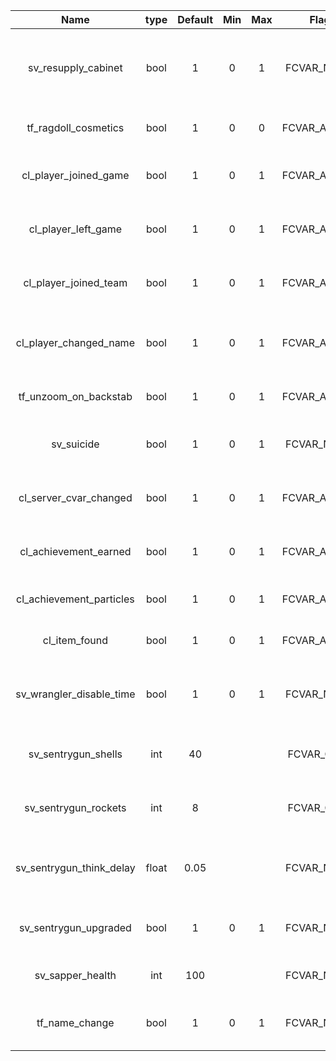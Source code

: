 |           Name           |  type | Default | Min | Max |     Flags     |                       Description                       |
|:------------------------:|:-----:|:-------:|:---:|:---:|:-------------:|:-------------------------------------------------------:|
| sv_resupply_cabinet      | bool  | 1       | 0   | 1   | FCVAR_NOTIFY  | allows the resupply cabinet to be disabled without mods |
| tf_ragdoll_cosmetics     | bool  | 1       | 0   | 0   | FCVAR_ARCHIVE | hides cosmetices on ragdolls                            |
| cl_player_joined_game    | bool  | 1       | 0   | 1   | FCVAR_ARCHIVE | hides player has joined the game message                |
| cl_player_left_game      | bool  | 1       | 0   | 1   | FCVAR_ARCHIVE | hides player has left the game message                  |
| cl_player_joined_team    | bool  | 1       | 0   | 1   | FCVAR_ARCHIVE | hides player has joined a team message                  |
| cl_player_changed_name   | bool  | 1       | 0   | 1   | FCVAR_ARCHIVE | hides player has changed name message                   |
| tf_unzoom_on_backstab    | bool  | 1       | 0   | 1   | FCVAR_ARCHIVE | unzooms when shield breaks                              |
| sv_suicide               | bool  | 1       | 0   | 1   | FCVAR_NOTIFY  | Allows a player to use kill or explode                  |
| cl_server_cvar_changed   | bool  | 1       | 0   | 1   | FCVAR_ARCHIVE | hides server convar has changed message                 |
| cl_achievement_earned    | bool  | 1       | 0   | 1   | FCVAR_ARCHIVE | hides achievement earned message                        |
| cl_achievement_particles | bool  | 1       | 0   | 1   | FCVAR_ARCHIVE | hides achievement particles                             |
| cl_item_found            | bool  | 1       | 0   | 1   | FCVAR_ARCHIVE | hides item found messages                               |
| sv_wrangler_disable_time | bool  | 1       | 0   | 1   | FCVAR_NOTIFY  | How long to disable wrangler after it's been used       |
| sv_sentrygun_shells      | int   | 40      |     |     | FCVAR_CHEAT   | Number of sentry gun shells to add on hit               |
| sv_sentrygun_rockets     | int   | 8       |     |     | FCVAR_CHEAT   | Number of sentry gun rockets to add on hit              |
| sv_sentrygun_think_delay | float | 0.05    |     |     | FCVAR_NOTIFY  | How long to wait between the sentry gun thinking        |
| sv_sentrygun_upgraded    | bool  | 1       | 0   | 1   | FCVAR_NOTIFY  | If 1, upgraded sentry guns are available                |
| sv_sapper_health         | int   | 100     |     |     | FCVAR_NOTIFY  | the health for the sapper                               |
| tf_name_change           | bool  | 1       | 0   | 1   | FCVAR_NOTIFY  | allows the player to change their name                  |